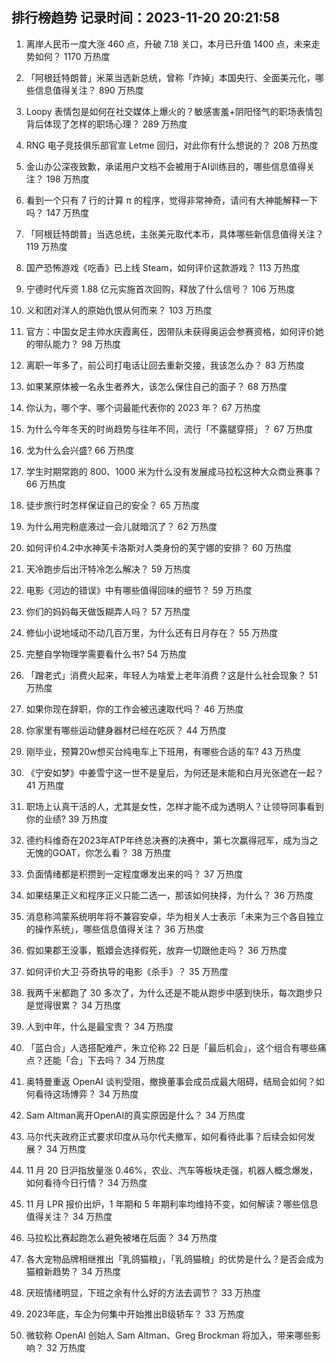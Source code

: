 
## 排行榜趋势 记录时间：2023-11-20 20:21:58
  
  1. 离岸人民币一度大涨 460 点，升破 7.18 关口，本月已升值 1400 点，未来走势如何？ 1170 万热度
    
  2. 「阿根廷特朗普」米莱当选新总统，曾称「炸掉」本国央行、全面美元化，哪些信息值得关注？ 890 万热度
    
  3. Loopy 表情包是如何在社交媒体上爆火的？敏感害羞+阴阳怪气的职场表情包背后体现了怎样的职场心理？ 289 万热度
    
  4. RNG 电子竞技俱乐部官宣 Letme 回归，对此你有什么想说的？ 208 万热度
    
  5. 金山办公深夜致歉，承诺用户文档不会被用于AI训练目的，哪些信息值得关注？ 198 万热度
    
  6. 看到一个只有 7 行的计算 π 的程序，觉得非常神奇，请问有大神能解释一下吗？ 147 万热度
    
  7. 「阿根廷特朗普」当选总统，主张美元取代本币，具体哪些新信息值得关注？ 119 万热度
    
  8. 国产恐怖游戏《吃香》已上线 Steam，如何评价这款游戏？ 113 万热度
    
  9. 宁德时代斥资 1.88 亿元实施首次回购，释放了什么信号？ 106 万热度
    
  10. 义和团对洋人的原始仇恨从何而来？ 103 万热度
    
  11. 官方：中国女足主帅水庆霞离任，因带队未获得奥运会参赛资格，如何评价她的带队能力？ 98 万热度
    
  12. 离职一年多了，前公司打电话让回去重新交接，我该怎么办？ 83 万热度
    
  13. 如果某原体被一名永生者养大，该怎么保住自己的面子？ 68 万热度
    
  14. 你认为，哪个字、哪个词最能代表你的 2023 年？ 67 万热度
    
  15. 为什么今年冬天的时尚趋势与往年不同，流行「不露腿穿搭」？ 67 万热度
    
  16. 戈为什么会兴盛? 66 万热度
    
  17. 学生时期常跑的 800、1000 米为什么没有发展成马拉松这种大众商业赛事？ 66 万热度
    
  18. 徒步旅行时怎样保证自己的安全？ 65 万热度
    
  19. 为什么用完粉底液过一会儿就暗沉了？ 62 万热度
    
  20. 如何评价4.2中水神芙卡洛斯对人类身份的芙宁娜的安排？ 60 万热度
    
  21. 天冷跑步后出汗特冷怎么解决？ 59 万热度
    
  22. 电影《河边的错误》中有哪些值得回味的细节？ 59 万热度
    
  23. 你们的妈妈每天做饭糊弄人吗？ 57 万热度
    
  24. 修仙小说地域动不动几百万里，为什么还有日月存在？ 55 万热度
    
  25. 完整自学物理学需要看什么书? 54 万热度
    
  26. 「蹭老式」消费火起来，年轻人为啥爱上老年消费？这是什么社会现象？ 51 万热度
    
  27. 如果你现在辞职，你的工作会被迅速取代吗？ 46 万热度
    
  28. 你家里有哪些运动健身器材已经在吃灰？ 44 万热度
    
  29. 刚毕业，预算20w想买台纯电车上下班用，有哪些合适的车? 43 万热度
    
  30. 《宁安如梦》中姜雪宁这一世不是皇后，为何还是未能和白月光张遮在一起？ 41 万热度
    
  31. 职场上认真干活的人，尤其是女性，怎样才能不成为透明人？让领导同事看到你的业绩? 39 万热度
    
  32. 德约科维奇在2023年ATP年终总决赛的决赛中，第七次赢得冠军，成为当之无愧的GOAT，你怎么看？ 38 万热度
    
  33. 负面情绪都是积攒到一定程度爆发出来的吗？ 37 万热度
    
  34. 如果结果正义和程序正义只能二选一，那该如何抉择，为什么？ 36 万热度
    
  35. 消息称鸿蒙系统明年将不兼容安卓，华为相关人士表示「未来为三个各自独立的操作系统」，哪些信息值得关注？ 36 万热度
    
  36. 假如果郡王没事，甄嬛会选择假死，放弃一切跟他走吗？ 36 万热度
    
  37. 如何评价大卫·芬奇执导的电影《杀手》？ 35 万热度
    
  38. 我两千米都跑了 30 多次了，为什么还是不能从跑步中感到快乐，每次跑步只是觉得很累？ 34 万热度
    
  39. 人到中年，什么是最宝贵？ 34 万热度
    
  40. 「蓝白合」人选搭配难产，朱立伦称 22 日是「最后机会」，这个组合有哪些痛点？还能「合」下去吗？ 34 万热度
    
  41. 奥特曼重返 OpenAI 谈判受阻，撤换董事会成员成最大阻碍，结局会如何？如何看待这场博弈？ 34 万热度
    
  42. Sam Altman离开OpenAI的真实原因是什么？ 34 万热度
    
  43. 马尔代夫政府正式要求印度从马尔代夫撤军，如何看待此事？后续会如何发展？ 34 万热度
    
  44. 11 月 20 日沪指放量涨 0.46%，农业、汽车等板块走强，机器人概念爆发，如何看待今日行情？ 34 万热度
    
  45. 11 月 LPR 报价出炉，1 年期和 5 年期利率均维持不变，如何解读？哪些信息值得关注？ 34 万热度
    
  46. 马拉松比赛起跑怎么避免被堵在后面？ 34 万热度
    
  47. 各大宠物品牌相继推出「乳鸽猫粮」，「乳鸽猫粮」的优势是什么？是否会成为猫粮新趋势？ 34 万热度
    
  48. 厌班情绪明显，下班之余有什么好的方法去调节？ 33 万热度
    
  49. 2023年底，车企为何集中开始推出B级轿车？ 33 万热度
    
  50. 微软称 OpenAI 创始人 Sam Altman、Greg Brockman 将加入，带来哪些影响？ 32 万热度
    
